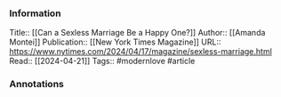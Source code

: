 
### Information
Title:: [[Can a Sexless Marriage Be a Happy One?]]
Author:: [[Amanda Montei]]
Publication:: [[New York Times Magazine]]
URL:: https://www.nytimes.com/2024/04/17/magazine/sexless-marriage.html
Read:: [[2024-04-21]]
Tags:: #modernlove 
#article

### Annotations
